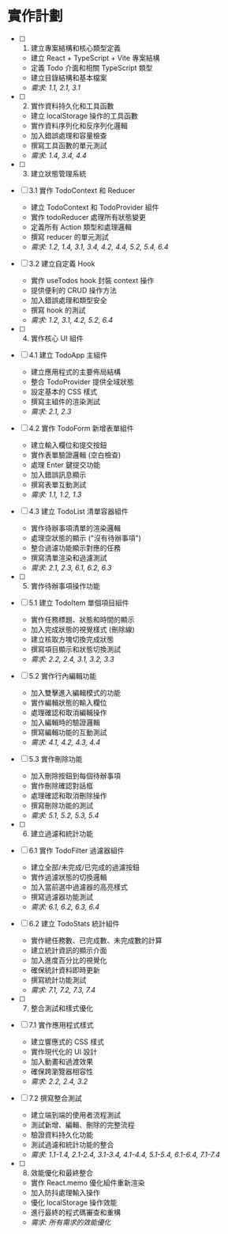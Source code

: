 # 實作計劃

- [ ] 1. 建立專案結構和核心類型定義
  - 建立 React + TypeScript + Vite 專案結構
  - 定義 Todo 介面和相關 TypeScript 類型
  - 建立目錄結構和基本檔案
  - _需求: 1.1, 2.1, 3.1_

- [ ] 2. 實作資料持久化和工具函數
  - 建立 localStorage 操作的工具函數
  - 實作資料序列化和反序列化邏輯
  - 加入錯誤處理和容量檢查
  - 撰寫工具函數的單元測試
  - _需求: 1.4, 3.4, 4.4_

- [ ] 3. 建立狀態管理系統
- [ ] 3.1 實作 TodoContext 和 Reducer
  - 建立 TodoContext 和 TodoProvider 組件
  - 實作 todoReducer 處理所有狀態變更
  - 定義所有 Action 類型和處理邏輯
  - 撰寫 reducer 的單元測試
  - _需求: 1.2, 1.4, 3.1, 3.4, 4.2, 4.4, 5.2, 5.4, 6.4_

- [ ] 3.2 建立自定義 Hook
  - 實作 useTodos hook 封裝 context 操作
  - 提供便利的 CRUD 操作方法
  - 加入錯誤處理和類型安全
  - 撰寫 hook 的測試
  - _需求: 1.2, 3.1, 4.2, 5.2, 6.4_

- [ ] 4. 實作核心 UI 組件
- [ ] 4.1 建立 TodoApp 主組件
  - 建立應用程式的主要佈局結構
  - 整合 TodoProvider 提供全域狀態
  - 設定基本的 CSS 樣式
  - 撰寫主組件的渲染測試
  - _需求: 2.1, 2.3_

- [ ] 4.2 實作 TodoForm 新增表單組件
  - 建立輸入欄位和提交按鈕
  - 實作表單驗證邏輯 (空白檢查)
  - 處理 Enter 鍵提交功能
  - 加入錯誤訊息顯示
  - 撰寫表單互動測試
  - _需求: 1.1, 1.2, 1.3_

- [ ] 4.3 建立 TodoList 清單容器組件
  - 實作待辦事項清單的渲染邏輯
  - 處理空狀態的顯示 ("沒有待辦事項")
  - 整合過濾功能顯示對應的任務
  - 撰寫清單渲染和過濾測試
  - _需求: 2.1, 2.3, 6.1, 6.2, 6.3_

- [ ] 5. 實作待辦事項操作功能
- [ ] 5.1 建立 TodoItem 單個項目組件
  - 實作任務標題、狀態和時間的顯示
  - 加入完成狀態的視覺樣式 (刪除線)
  - 建立核取方塊切換完成狀態
  - 撰寫項目顯示和狀態切換測試
  - _需求: 2.2, 2.4, 3.1, 3.2, 3.3_

- [ ] 5.2 實作行內編輯功能
  - 加入雙擊進入編輯模式的功能
  - 實作編輯狀態的輸入欄位
  - 處理確認和取消編輯操作
  - 加入編輯時的驗證邏輯
  - 撰寫編輯功能的互動測試
  - _需求: 4.1, 4.2, 4.3, 4.4_

- [ ] 5.3 實作刪除功能
  - 加入刪除按鈕到每個待辦事項
  - 實作刪除確認對話框
  - 處理確認和取消刪除操作
  - 撰寫刪除功能的測試
  - _需求: 5.1, 5.2, 5.3, 5.4_

- [ ] 6. 建立過濾和統計功能
- [ ] 6.1 實作 TodoFilter 過濾器組件
  - 建立全部/未完成/已完成的過濾按鈕
  - 實作過濾狀態的切換邏輯
  - 加入當前選中過濾器的高亮樣式
  - 撰寫過濾器功能測試
  - _需求: 6.1, 6.2, 6.3, 6.4_

- [ ] 6.2 建立 TodoStats 統計組件
  - 實作總任務數、已完成數、未完成數的計算
  - 建立統計資訊的顯示介面
  - 加入進度百分比的視覺化
  - 確保統計資料即時更新
  - 撰寫統計功能測試
  - _需求: 7.1, 7.2, 7.3, 7.4_

- [ ] 7. 整合測試和樣式優化
- [ ] 7.1 實作應用程式樣式
  - 建立響應式的 CSS 樣式
  - 實作現代化的 UI 設計
  - 加入動畫和過渡效果
  - 確保跨瀏覽器相容性
  - _需求: 2.2, 2.4, 3.2_

- [ ] 7.2 撰寫整合測試
  - 建立端到端的使用者流程測試
  - 測試新增、編輯、刪除的完整流程
  - 驗證資料持久化功能
  - 測試過濾和統計功能的整合
  - _需求: 1.1-1.4, 2.1-2.4, 3.1-3.4, 4.1-4.4, 5.1-5.4, 6.1-6.4, 7.1-7.4_

- [ ] 8. 效能優化和最終整合
  - 實作 React.memo 優化組件重新渲染
  - 加入防抖處理輸入操作
  - 優化 localStorage 操作效能
  - 進行最終的程式碼審查和重構
  - _需求: 所有需求的效能優化_
